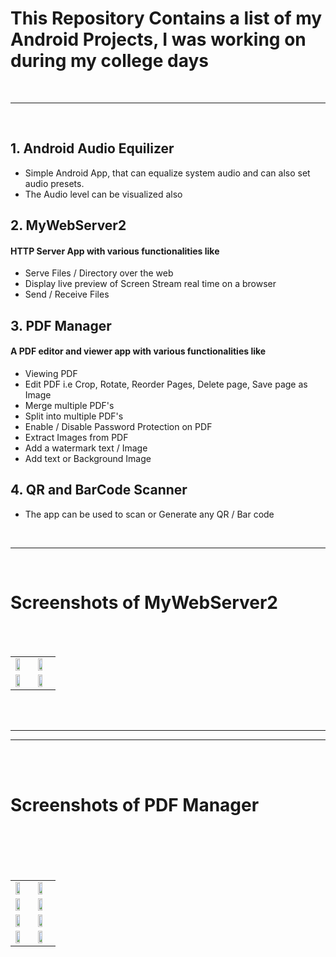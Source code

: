 # This Repository Contains a list of my Android Projects, I was working on during my college days

<br><hr><br>

## 1. **Android Audio Equilizer**
- Simple Android App, that can equalize system audio and can also set audio presets.
- The Audio level can be visualized also


## 2. **MyWebServer2**
#### HTTP Server App with various functionalities like
- Serve Files / Directory over the web
- Display live preview of Screen Stream real time on a browser
- Send / Receive Files



## 3. **PDF Manager**
#### A PDF editor and viewer app with various functionalities like
- Viewing PDF
- Edit PDF i.e Crop, Rotate, Reorder Pages, Delete page, Save page as Image
- Merge multiple PDF's
- Split into multiple PDF's
- Enable / Disable Password Protection on PDF
- Extract Images from PDF
- Add a watermark text / Image
- Add text or Background Image


## 4. **QR and BarCode Scanner**
- The app can be used to scan or Generate any QR / Bar code



<br><hr><br>



<h1>Screenshots of MyWebServer2</h1>

<table>
    <tr>
        <td><img width="60%" src="https://rawgit.com/Aggarwal-Abhishek/Screenshots/master/android-webserver%20(1).png"/></td>
        <td><img width="60%" src="https://rawgit.com/Aggarwal-Abhishek/Screenshots/master/android-webserver%20(2).png"/></td>
        </tr><br><tr>
        <td><img width="60%" src="https://rawgit.com/Aggarwal-Abhishek/Screenshots/master/android-webserver%20(3).png"/></td>
        <td><img width="60%" src="https://rawgit.com/Aggarwal-Abhishek/Screenshots/master/android-webserver%20(4).png"/></td>
    </tr><br>
</table>

<br><br>
<hr/><hr/>
<br><br>

<h1>Screenshots of PDF Manager</h1>

<table>
    <tr>
        <td><img width="60%" src="https://rawgit.com/Aggarwal-Abhishek/Screenshots/master/android-pdf-manager%20(1).png"/></td>
        <td><img width="60%" src="https://rawgit.com/Aggarwal-Abhishek/Screenshots/master/android-pdf-manager%20(2).png"/></td>
        </tr><br><tr>
        <td><img width="60%" src="https://rawgit.com/Aggarwal-Abhishek/Screenshots/master/android-pdf-manager%20(3).png"/></td>
        <td><img width="60%" src="https://rawgit.com/Aggarwal-Abhishek/Screenshots/master/android-pdf-manager%20(4).png"/></td>
        </tr><br><tr>
        <td><img width="60%" src="https://rawgit.com/Aggarwal-Abhishek/Screenshots/master/android-pdf-manager%20(5).png"/></td>
        <td><img width="60%" src="https://rawgit.com/Aggarwal-Abhishek/Screenshots/master/android-pdf-manager%20(6).png"/></td>
        </tr><br><tr>
        <td><img width="60%" src="https://rawgit.com/Aggarwal-Abhishek/Screenshots/master/android-pdf-manager%20(7).png"/></td>
        <td><img width="60%" src="https://rawgit.com/Aggarwal-Abhishek/Screenshots/master/android-pdf-manager%20(8).png"/></td>
    </tr><br>
</table>
